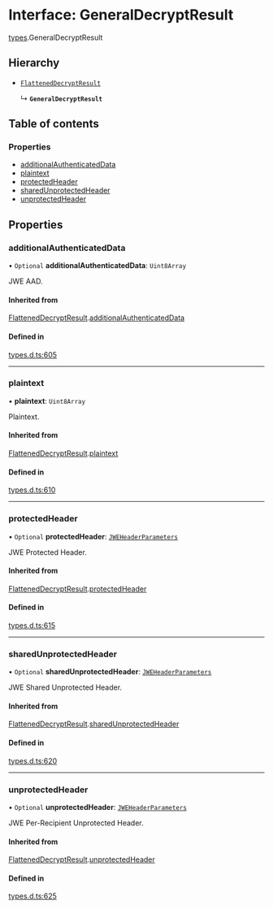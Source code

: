 # Interface: GeneralDecryptResult

[types](../modules/types.md).GeneralDecryptResult

## Hierarchy

- [`FlattenedDecryptResult`](types.flatteneddecryptresult.md)

  ↳ **`GeneralDecryptResult`**

## Table of contents

### Properties

- [additionalAuthenticatedData](types.generaldecryptresult.md#additionalauthenticateddata)
- [plaintext](types.generaldecryptresult.md#plaintext)
- [protectedHeader](types.generaldecryptresult.md#protectedheader)
- [sharedUnprotectedHeader](types.generaldecryptresult.md#sharedunprotectedheader)
- [unprotectedHeader](types.generaldecryptresult.md#unprotectedheader)

## Properties

### additionalAuthenticatedData

• `Optional` **additionalAuthenticatedData**: `Uint8Array`

JWE AAD.

#### Inherited from

[FlattenedDecryptResult](types.flatteneddecryptresult.md).[additionalAuthenticatedData](types.flatteneddecryptresult.md#additionalauthenticateddata)

#### Defined in

[types.d.ts:605](https://github.com/panva/jose/blob/v3.14.0/src/types.d.ts#L605)

___

### plaintext

• **plaintext**: `Uint8Array`

Plaintext.

#### Inherited from

[FlattenedDecryptResult](types.flatteneddecryptresult.md).[plaintext](types.flatteneddecryptresult.md#plaintext)

#### Defined in

[types.d.ts:610](https://github.com/panva/jose/blob/v3.14.0/src/types.d.ts#L610)

___

### protectedHeader

• `Optional` **protectedHeader**: [`JWEHeaderParameters`](types.jweheaderparameters.md)

JWE Protected Header.

#### Inherited from

[FlattenedDecryptResult](types.flatteneddecryptresult.md).[protectedHeader](types.flatteneddecryptresult.md#protectedheader)

#### Defined in

[types.d.ts:615](https://github.com/panva/jose/blob/v3.14.0/src/types.d.ts#L615)

___

### sharedUnprotectedHeader

• `Optional` **sharedUnprotectedHeader**: [`JWEHeaderParameters`](types.jweheaderparameters.md)

JWE Shared Unprotected Header.

#### Inherited from

[FlattenedDecryptResult](types.flatteneddecryptresult.md).[sharedUnprotectedHeader](types.flatteneddecryptresult.md#sharedunprotectedheader)

#### Defined in

[types.d.ts:620](https://github.com/panva/jose/blob/v3.14.0/src/types.d.ts#L620)

___

### unprotectedHeader

• `Optional` **unprotectedHeader**: [`JWEHeaderParameters`](types.jweheaderparameters.md)

JWE Per-Recipient Unprotected Header.

#### Inherited from

[FlattenedDecryptResult](types.flatteneddecryptresult.md).[unprotectedHeader](types.flatteneddecryptresult.md#unprotectedheader)

#### Defined in

[types.d.ts:625](https://github.com/panva/jose/blob/v3.14.0/src/types.d.ts#L625)
